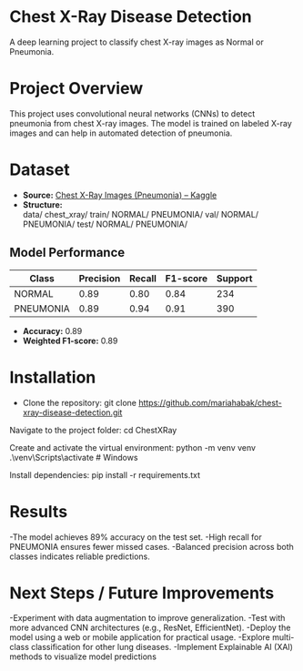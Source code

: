 # Chest X-Ray Disease Detection

A deep learning project to classify chest X-ray images as Normal or Pneumonia.

# Project Overview

This project uses convolutional neural networks (CNNs) to detect pneumonia from chest X-ray images. The model is trained on labeled X-ray images and can help in automated detection of pneumonia.



# Dataset
- **Source:** [Chest X-Ray Images (Pneumonia) – Kaggle](https://www.kaggle.com/datasets/paultimothymooney/chest-xray-pneumonia)
- **Structure:**  
data/
chest_xray/
train/
NORMAL/
PNEUMONIA/
val/
NORMAL/
PNEUMONIA/
test/
NORMAL/
PNEUMONIA/


## Model Performance

| Class       | Precision | Recall | F1-score | Support |
|------------|-----------|--------|----------|--------|
| NORMAL     | 0.89      | 0.80   | 0.84     | 234    |
| PNEUMONIA  | 0.89      | 0.94   | 0.91     | 390    |

- **Accuracy:** 0.89  
- **Weighted F1-score:** 0.89



# Installation

- Clone the repository:
git clone https://github.com/mariahabak/chest-xray-disease-detection.git


Navigate to the project folder:
cd ChestXRay



Create and activate the virtual environment:
python -m venv venv
.\venv\Scripts\activate   # Windows



Install dependencies:
pip install -r requirements.txt



# Results
-The model achieves 89% accuracy on the test set.
-High recall for PNEUMONIA ensures fewer missed cases.
-Balanced precision across both classes indicates reliable predictions.


 # Next Steps / Future Improvements
-Experiment with data augmentation to improve generalization.
-Test with more advanced CNN architectures (e.g., ResNet, EfficientNet).
-Deploy the model using a web or mobile application for practical usage.
-Explore multi-class classification for other lung diseases.
-Implement Explainable AI (XAI) methods to visualize model predictions